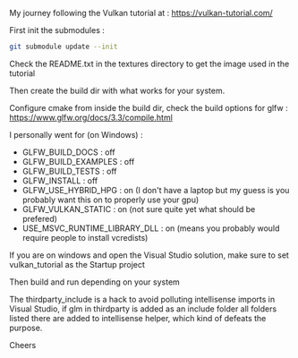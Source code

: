 My journey following the Vulkan tutorial at : https://vulkan-tutorial.com/

First init the submodules :
```bash
git submodule update --init
```

Check the README.txt in the textures directory to get the image used in the tutorial


Then create the build dir with what works for your system.

Configure cmake from inside the build dir, check the build options for glfw : https://www.glfw.org/docs/3.3/compile.html

I personally went for (on Windows) :

- GLFW_BUILD_DOCS : off
- GLFW_BUILD_EXAMPLES : off
- GLFW_BUILD_TESTS : off
- GLFW_INSTALL : off
- GLFW_USE_HYBRID_HPG : on (I don't have a laptop but my guess is you probably want this on to properly use your gpu)
- GLFW_VULKAN_STATIC : on (not sure quite yet what should be prefered)
- USE_MSVC_RUNTIME_LIBRARY_DLL : on (means you probably would require people to install vcredists)

If you are on windows and open the Visual Studio solution, make sure to set vulkan_tutorial as the Startup project

Then build and run depending on your system

The thirdparty_include is a hack to avoid polluting intellisense imports in Visual Studio, if glm in thirdparty is added as an include folder all folders listed there are added to intellisense helper, which kind of defeats the purpose.

Cheers
